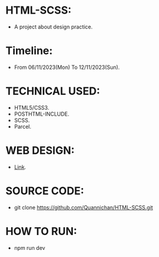# HTML-SCSS:
- A project about design practice.
# Timeline:
- From 06/11/2023(Mon) To 12/11/2023(Sun).
# TECHNICAL USED:
- HTML5/CSS3.
- POSTHTML-INCLUDE.
- SCSS.
- Parcel.
# WEB DESIGN:
- [Link](https://quannichan-html-scss.netlify.app/).
# SOURCE CODE:
- git clone https://github.com/Quannichan/HTML-SCSS.git
# HOW TO RUN:
- npm run dev
  

